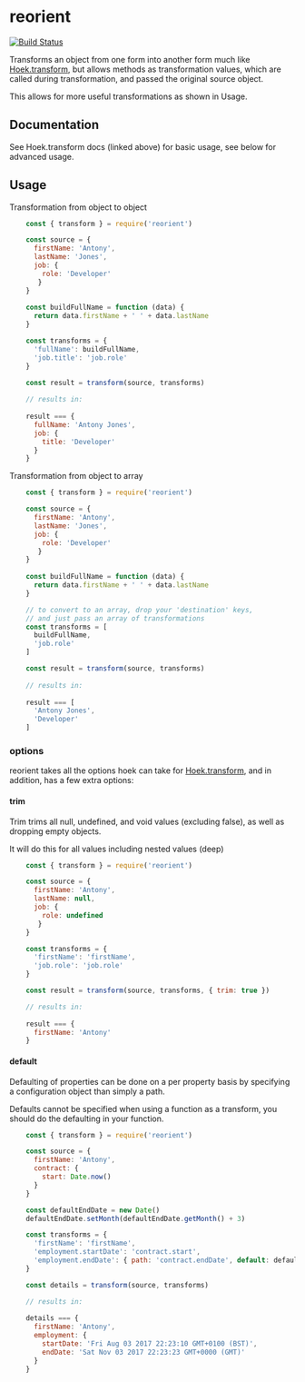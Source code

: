 # reorient

[![Build Status](https://travis-ci.org/desirable-objects/reorient.svg?branch=master)](https://travis-ci.org/desirable-objects/reorient)

Transforms an object from one form into another form much like [Hoek.transform](https://github.com/hapijs/hoek/blob/master/API.md#transformobj-transform-options), but allows methods as transformation values, which are called during transformation, and passed the original source object.

This allows for more useful transformations as shown in Usage.

## Documentation

See Hoek.transform docs (linked above) for basic usage, see below for advanced usage.

## Usage

Transformation from object to object

```javascript
    const { transform } = require('reorient')

    const source = {
      firstName: 'Antony',
      lastName: 'Jones',
      job: {
        role: 'Developer'
       }
    }
    
    const buildFullName = function (data) {
      return data.firstName + ' ' + data.lastName
    }

    const transforms = {
      'fullName': buildFullName,
      'job.title': 'job.role'
    }

    const result = transform(source, transforms)
    
    // results in:
    
    result === {
      fullName: 'Antony Jones',
      job: {
        title: 'Developer'
      }
    }
```

Transformation from object to array

```javascript
    const { transform } = require('reorient')

    const source = {
      firstName: 'Antony',
      lastName: 'Jones',
      job: {
        role: 'Developer'
       }
    }
    
    const buildFullName = function (data) {
      return data.firstName + ' ' + data.lastName
    }

    // to convert to an array, drop your 'destination' keys,
    // and just pass an array of transformations
    const transforms = [
      buildFullName,
      'job.role'
    ]

    const result = transform(source, transforms)
    
    // results in:
    
    result === [
      'Antony Jones',
      'Developer'
    ]
```

### options

reorient takes all the options hoek can take for
 [Hoek.transform](https://github.com/hapijs/hoek/blob/master/API.md#transformobj-transform-options), 
 and in addition, has a few extra options:

#### trim

Trim trims all null, undefined, and void values (excluding false), as well as dropping empty objects.

It will do this for all values including nested values (deep)

```javascript
    const { transform } = require('reorient')

    const source = {
      firstName: 'Antony',
      lastName: null,
      job: {
        role: undefined
       }
    }

    const transforms = {
      'firstName': 'firstName',
      'job.role': 'job.role'
    }

    const result = transform(source, transforms, { trim: true })

    // results in:
    
    result === {
      firstName: 'Antony'
    }
```

#### default

Defaulting of properties can be done on a per property basis by specifying a configuration object than simply a path.

Defaults cannot be specified when using a function as a transform, you should do the defaulting in your function.

```javascript
    const { transform } = require('reorient')

    const source = {
      firstName: 'Antony',
      contract: {
        start: Date.now()
      }
    }

    const defaultEndDate = new Date()
    defaultEndDate.setMonth(defaultEndDate.getMonth() + 3)

    const transforms = {
      'firstName': 'firstName',
      'employment.startDate': 'contract.start',
      'employment.endDate': { path: 'contract.endDate', default: defaultEndDate }
    }

    const details = transform(source, transforms)

    // results in:
    
    details === {
      firstName: 'Antony',
      employment: {
        startDate: 'Fri Aug 03 2017 22:23:10 GMT+0100 (BST)',
        endDate: 'Sat Nov 03 2017 22:23:23 GMT+0000 (GMT)'
      }
    }
```

